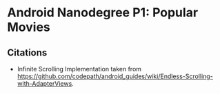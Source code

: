 # Android Nanodegree P1: Popular Movies

## Citations
* Infinite Scrolling
Implementation taken from https://github.com/codepath/android_guides/wiki/Endless-Scrolling-with-AdapterViews.